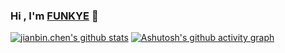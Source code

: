 ### Hi , I'm [FUNKYE](https://blog.funkye.icu/) 👋   

[![jianbin.chen's github stats](https://github-readme-stats.vercel.app/api?username=a364176773)](https://blog.funkye.icu/)
[![Ashutosh's github activity graph](https://activity-graph.herokuapp.com/graph?username=a364176773)](https://blog.funkye.icu/)

 

